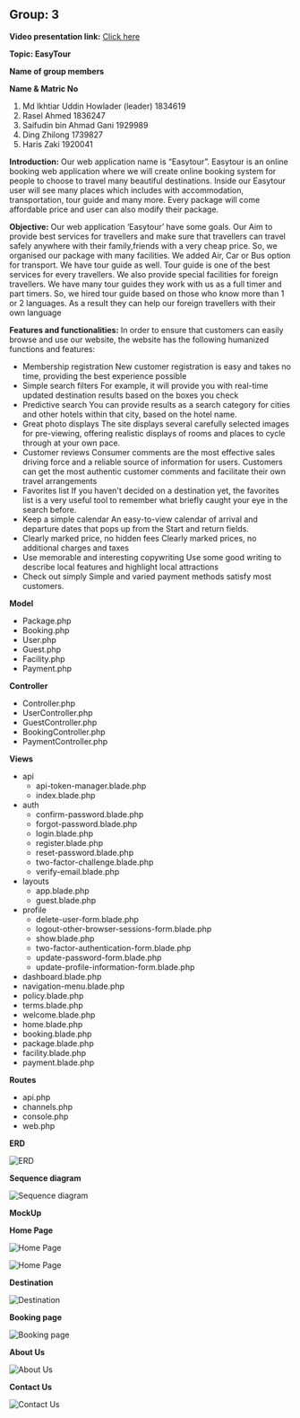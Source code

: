 ## Group: 3

**Video presentation link:**
[Click here](https://youtu.be/cQi4enGDsB8)

**Topic: EasyTour**

**Name of group members**

**Name & Matric No**

1. Md Ikhtiar Uddin Howlader (leader) 1834619
2. Rasel Ahmed 1836247
3. Saifudin bin Ahmad Gani 1929989
4. Ding Zhilong 1739827
5. Haris Zaki 1920041

**Introduction:** 
Our web application name is “Easytour”. Easytour is an online booking web application where we will create online booking system for people to choose to travel many beautiful destinations. Inside our Easytour user will see many places which includes with accommodation, transportation, tour guide and many more. Every package will come affordable price and user can also modify their package.

**Objective:**
Our web application ‘Easytour’ have some goals. Our Aim to provide best services for travellers and make sure that travellers can travel safely anywhere with their family,friends with a very cheap price. So, we organised our package with many facilities. We added Air, Car or Bus option for transport. We have tour guide as well. Tour guide is one of the best services for every travellers. We also provide special facilities for foreign travellers. We have many tour guides they work with us as a full timer and part timers. So, we hired tour guide based on those who know more than 1 or 2 languages. As a result they can help our foreign travellers with their own language

**Features and functionalities:**
In order to ensure that customers can easily browse and use our website, the website has the following humanized functions and features:
- Membership registration
New customer registration is easy and takes no time, providing the best experience possible
- Simple search filters
For example, it will provide you with real-time updated destination results based on the boxes you check
- Predictive search
You can provide results as a search category for cities and other hotels within that city, based on the hotel name.
- Great photo displays
The site displays several carefully selected images for pre-viewing, offering realistic displays of rooms and places to cycle through at your own pace.
- Customer reviews
Consumer comments are the most effective sales driving force and a reliable source of information for users. Customers can get the most authentic customer comments and facilitate their own travel arrangements
- Favorites list
If you haven't decided on a destination yet, the favorites list is a very useful tool to remember what briefly caught your eye in the search before.
- Keep a simple calendar
An easy-to-view calendar of arrival and departure dates that pops up from the Start and return fields.
- Clearly marked price, no hidden fees
Clearly marked prices, no additional charges and taxes
- Use memorable and interesting copywriting
Use some good writing to describe local features and highlight local attractions
- Check out simply
Simple and varied payment methods satisfy most customers.

**Model**
- Package.php
- Booking.php
- User.php
- Guest.php
- Facility.php
- Payment.php

**Controller**
- Controller.php
- UserController.php
- GuestController.php
- BookingController.php
- PaymentController.php

**Views**
- api
     - api-token-manager.blade.php
     - index.blade.php
- auth
     - confirm-password.blade.php
     - forgot-password.blade.php
     - login.blade.php
     - register.blade.php
     - reset-password.blade.php
     - two-factor-challenge.blade.php
     - verify-email.blade.php
- layouts
     - app.blade.php
     - guest.blade.php
- profile
     - delete-user-form.blade.php
     - logout-other-browser-sessions-form.blade.php
     - show.blade.php
     - two-factor-authentication-form.blade.php
     - update-password-form.blade.php
     - update-profile-information-form.blade.php
- dashboard.blade.php
- navigation-menu.blade.php
- policy.blade.php
- terms.blade.php
- welcome.blade.php
- home.blade.php
- booking.blade.php
- package.blade.php
- facility.blade.php
- payment.blade.php

**Routes**
- api.php
- channels.php
- console.php
- web.php

**ERD**

![ERD](./proposal/erd.jpeg)

**Sequence diagram**


![Sequence diagram](./proposal/sequence.jpeg)

**MockUp**

**Home Page**

![Home Page](./proposal/Mockup/homePage1.jpg)

![Home Page](./proposal/Mockup/homePage2.jpg)

**Destination**

![Destination](./proposal/Mockup/destination.png)

**Booking page**

![Booking page](./proposal/Mockup/booking.png)

**About Us**

![About Us](./proposal/Mockup/aboutUs.png)

**Contact Us**

![Contact Us](./proposal/Mockup/contactUs.png)

